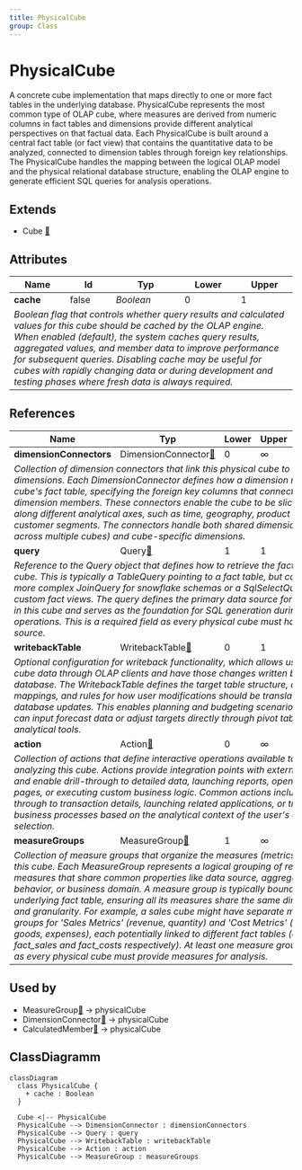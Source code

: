 ```yaml
---
title: PhysicalCube
group: Class
---
```


# PhysicalCube<a name="class-physicalcube"></a>

A concrete cube implementation that maps directly to one or more fact tables in the underlying database. PhysicalCube represents the most common type of OLAP cube, where measures are derived from numeric columns in fact tables and dimensions provide different analytical perspectives on that factual data. Each PhysicalCube is built around a central fact table (or fact view) that contains the quantitative data to be analyzed, connected to dimension tables through foreign key relationships. The PhysicalCube handles the mapping between the logical OLAP model and the physical relational database structure, enabling the OLAP engine to generate efficient SQL queries for analysis operations.
## Extends
- Cube [🔗](./class-Cube)
## Attributes

<table>
  <thead>
    <tr>
      <th>Name</th>
      <th>Id</th>
      <th>Typ</th>
      <th>Lower</th>
      <th>Upper</th>
    </tr>
  </thead>
  <tbody>
    <tr>
      <td><strong>cache</strong></td>
      <td>false</td>
      <td><em>Boolean</em></td>
      <td>0</td>
      <td>1</td>
    </tr>
    <tr>
      <td colspan="5"><em>Boolean flag that controls whether query results and calculated values for this cube should be cached by the OLAP engine. When enabled (default), the system caches query results, aggregated values, and member data to improve performance for subsequent queries. Disabling cache may be useful for cubes with rapidly changing data or during development and testing phases where fresh data is always required.</em></td>
    </tr>
  </tbody>
</table>

## References

<table>
  <thead>
    <tr>
      <th>Name</th>
      <th>Typ</th>
      <th>Lower</th>
      <th>Upper</th>
      <th>Containment</th>
    </tr>
  </thead>
  <tbody>
    <tr>
      <td><strong>dimensionConnectors</strong></td>
      <td>DimensionConnector<a href="./class-DimensionConnector">🔗</a></td>
      <td>0</td>
      <td>&infin;</td>
      <td>true</td>
    </tr>
    <tr>
      <td colspan="5"><em>Collection of dimension connectors that link this physical cube to its analytical dimensions. Each DimensionConnector defines how a dimension relates to the cube's fact table, specifying the foreign key columns that connect facts to dimension members. These connectors enable the cube to be sliced and diced along different analytical axes, such as time, geography, product categories, or customer segments. The connectors handle both shared dimensions (used across multiple cubes) and cube-specific dimensions.</em></td>
    </tr>
    <tr>
      <td><strong>query</strong></td>
      <td>Query<a href="./class-Query">🔗</a></td>
      <td>1</td>
      <td>1</td>
      <td>false</td>
    </tr>
    <tr>
      <td colspan="5"><em>Reference to the Query object that defines how to retrieve the fact data for this cube. This is typically a TableQuery pointing to a fact table, but can also be a more complex JoinQuery for snowflake schemas or a SqlSelectQuery for custom fact views. The query defines the primary data source for all measures in this cube and serves as the foundation for SQL generation during OLAP operations. This is a required field as every physical cube must have a data source.</em></td>
    </tr>
    <tr>
      <td><strong>writebackTable</strong></td>
      <td>WritebackTable<a href="./class-WritebackTable">🔗</a></td>
      <td>0</td>
      <td>1</td>
      <td>true</td>
    </tr>
    <tr>
      <td colspan="5"><em>Optional configuration for writeback functionality, which allows users to modify cube data through OLAP clients and have those changes written back to the database. The WritebackTable defines the target table structure, column mappings, and rules for how user modifications should be translated into database updates. This enables planning and budgeting scenarios where users can input forecast data or adjust targets directly through pivot tables and analytical tools.</em></td>
    </tr>
    <tr>
      <td><strong>action</strong></td>
      <td>Action<a href="./class-Action">🔗</a></td>
      <td>0</td>
      <td>&infin;</td>
      <td>true</td>
    </tr>
    <tr>
      <td colspan="5"><em>Collection of actions that define interactive operations available to users when analyzing this cube. Actions provide integration points with external systems and enable drill-through to detailed data, launching reports, opening web pages, or executing custom business logic. Common actions include drill-through to transaction details, launching related applications, or triggering business processes based on the analytical context of the user's current selection.</em></td>
    </tr>
    <tr>
      <td><strong>measureGroups</strong></td>
      <td>MeasureGroup<a href="./class-MeasureGroup">🔗</a></td>
      <td>1</td>
      <td>&infin;</td>
      <td>true</td>
    </tr>
    <tr>
      <td colspan="5"><em>Collection of measure groups that organize the measures (metrics) available in this cube. Each MeasureGroup represents a logical grouping of related measures that share common properties like data source, aggregation behavior, or business domain. A measure group is typically bound to a single underlying fact table, ensuring all its measures share the same dimensionality and granularity. For example, a sales cube might have separate measure groups for 'Sales Metrics' (revenue, quantity) and 'Cost Metrics' (cost of goods, expenses), each potentially linked to different fact tables (e.g., fact_sales and fact_costs respectively). At least one measure group is required as every physical cube must provide measures for analysis.</em></td>
    </tr>
  </tbody>
</table>



## Used by

- MeasureGroup[🔗](./class-MeasureGroup) → physicalCube
- DimensionConnector[🔗](./class-DimensionConnector) → physicalCube
- CalculatedMember[🔗](./class-CalculatedMember) → physicalCube

## ClassDiagramm

```mermaid
classDiagram
  class PhysicalCube {
    + cache : Boolean
  }

  Cube <|-- PhysicalCube
  PhysicalCube --> DimensionConnector : dimensionConnectors
  PhysicalCube --> Query : query
  PhysicalCube --> WritebackTable : writebackTable
  PhysicalCube --> Action : action
  PhysicalCube --> MeasureGroup : measureGroups

```
